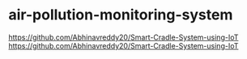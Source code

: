 # air-pollution-monitoring-system
https://github.com/Abhinavreddy20/Smart-Cradle-System-using-IoT
https://github.com/Abhinavreddy20/Smart-Cradle-System-using-IoT
